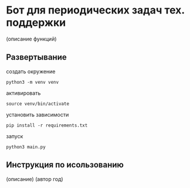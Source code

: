 # Бот для периодических задач тех. поддержки
(описание функций)

## Развертывание  
создать окружение  
```
python3 -m venv venv
```
активировать  
```
source venv/bin/activate  
```
установить зависимости  
```
pip install -r requirements.txt
```
запуск 
```
python3 main.py
```
## Инструкция по исользованию
(описание)
(автор год)